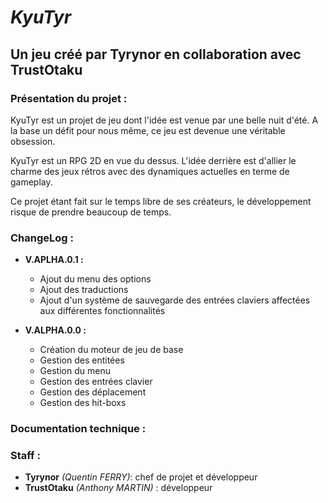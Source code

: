 # ***KyuTyr***
## Un jeu créé par Tyrynor en collaboration avec TrustOtaku

### **Présentation du projet :**

KyuTyr est un projet de jeu dont l'idée est venue par une belle nuit d'été. A la base un défit pour nous même, ce jeu est devenue une véritable obsession.

KyuTyr est un RPG 2D en vue du dessus. L'idée derrière est d'allier le charme des jeux rétros avec des dynamiques actuelles en terme de gameplay.

Ce projet étant fait sur le temps libre de ses créateurs, le développement risque de prendre beaucoup de temps.

### **ChangeLog :**

* **V.APLHA.0.1 :**
	* Ajout du menu des options
	* Ajout des traductions
	* Ajout d'un système de sauvegarde des entrées claviers affectées aux différentes fonctionnalités

* **V.ALPHA.0.0 :**
	*  Création du moteur de jeu de base
	*  Gestion des entitées
	*  Gestion du menu
	*  Gestion des entrées clavier
	*  Gestion des déplacement
	*  Gestion des hit-boxs

### **Documentation technique :**

### **Staff :**

* **Tyrynor** *(Quentin FERRY)*: chef de projet et développeur
* **TrustOtaku**  *(Anthony MARTIN)* : développeur 
